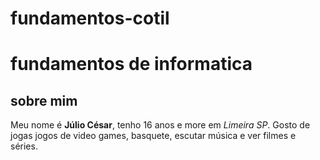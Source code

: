 # fundamentos-cotil
# fundamentos de informatica 
## sobre mim



Meu nome é **Júlio César**, tenho 16 anos e more em *Limeira SP*. Gosto de jogas jogos de video games, basquete, escutar música e ver filmes e séries.




